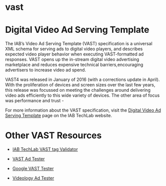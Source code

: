 # vast

Digital Video Ad Serving Template
================================
The IAB’s Video Ad Serving Template (VAST) specification is a universal XML schema for serving ads to digital video players, and describes expected video player behavior when executing VAST-­formatted ad responses. VAST opens up the in-stream digital video advertising marketplace and reduces expensive technical barriers,encouraging advertisers to increase video ad spend. 

VAST4 was released in January of 2016 (with a corrections update in April). With the proliferation of devices and screen sizes over the last few years, this release was focussed on meeting the challenges around delivering video ads efficiently to this wide variety of devices. The other area of focus was performance and trust - 

For more information about the VAST specification, visit the [Digital Video Ad Serving Template](https://iabtechlab.com/specifications-guidelines/vast/) page on the IAB TechLab website.


Other VAST Resources
====================

* [IAB TechLab VAST tag Validator](https://iabtechlab.com/IABVAST/) 

* [VAST Ad Tester](http://zutils.zedo.com/vastvalidator/)

* [Google VAST Tester](https://developers.google.com/interactive-media-ads/docs/vastinspector_dual)

* [Videology Ad Tester](http://http.videologygroup.com/admanager/superbuddha/demo/VideologyAdTester.html)



